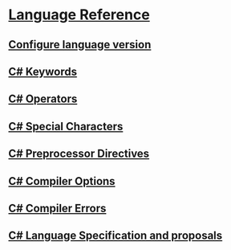 # [Language Reference](index.md)
## [Configure language version](configure-language-version.md)
## [C# Keywords](keywords/)
## [C# Operators](operators/)
## [C# Special Characters](tokens/)

## [C# Preprocessor Directives](preprocessor-directives/)
## [C# Compiler Options](compiler-options/)
## [C# Compiler Errors](compiler-messages/)
## [C# Language Specification and proposals](language-specification/)
